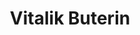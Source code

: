 ---
title: Vitalik Buterin
impact: 6,800K
donated: $1.6B
netWorth: $1B
layout: person
donations:
  - date: 2022-04-20
    amount: $5M
    charity: Aid for Ukraine
    reference: https://fortune.com/2022/04/06/vitalik-buterin-ethereum-founder-donates-5-million-ukraine-aid/
  - date: 2021-05-12
    amount: $1B
    charity: India Covid-Crypto Relief Fund
    reference: https://www.forbes.com/sites/ninabambysheva/2021/05/12/ethereums-co-founder-vitalik-buterin-donates-over-1-billion-to-india-covid-relief-fund-and-other-charities/
  - date: 2018-02-01
    amount: $2.4M
    charity: SENS Research Foundation
    reference: https://www.coindesk.com/markets/2018/02/01/vitalik-buterin-donates-24-million-in-ether-to-anti-aging-research/
---